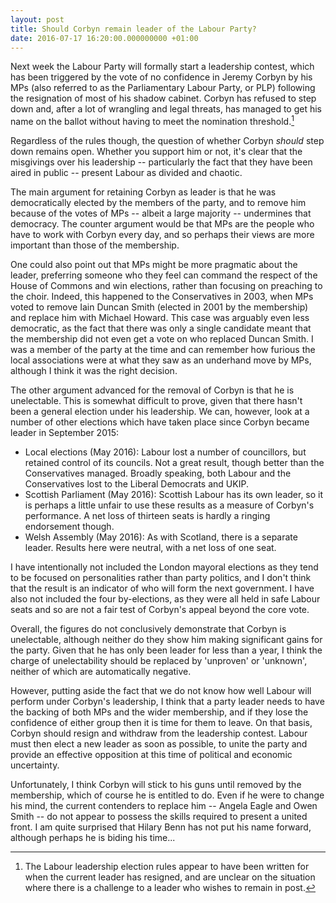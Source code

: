 ```yaml
---
layout: post
title: Should Corbyn remain leader of the Labour Party?
date: 2016-07-17 16:20:00.000000000 +01:00
---
```


Next week the Labour Party will formally start a leadership contest, which has
been triggered by the vote of no confidence in Jeremy Corbyn by his MPs (also
referred to as the Parliamentary Labour Party, or PLP) following the resignation
of most of his shadow cabinet. Corbyn has refused to step down and, after a lot
of wrangling and legal threats, has managed to get his name on the ballot
without having to meet the nomination threshold.[^nominations-threshold]

Regardless of the rules though, the question of whether Corbyn *should* step
down remains open. Whether you support him or not, it's clear that the
misgivings over his leadership -- particularly the fact that they have been
aired in public -- present Labour as divided and chaotic.

The main argument for retaining Corbyn as leader is that he was democratically
elected by the members of the party, and to remove him because of the votes of
MPs -- albeit a large majority -- undermines that democracy. The counter
argument would be that MPs are the people who have to work with Corbyn every
day, and so perhaps their views are more important than those of the membership.

One could also point out that MPs might be more pragmatic about the leader,
preferring someone who they feel can command the respect of the House of Commons
and win elections, rather than focusing on preaching to the choir. Indeed, this
happened to the Conservatives in 2003, when MPs voted to remove Iain Duncan
Smith (elected in 2001 by the membership) and replace him with Michael Howard.
This case was arguably even less democratic, as the fact that there was only a
single candidate meant that the membership did not even get a vote on who
replaced Duncan Smith. I was a member of the party at the time and can remember
how furious the local associations were at what they saw as an underhand move
by MPs, although I think it was the right decision.

The other argument advanced for the removal of Corbyn is that he is unelectable.
This is somewhat difficult to prove, given that there hasn't been a general
election under his leadership. We can, however, look at a number of other
elections which have taken place since Corbyn became leader in September 2015:

 * Local elections (May 2016): Labour lost a number of councillors, but retained
   control of its councils. Not a great result, though better than the
   Conservatives managed. Broadly speaking, both Labour and the Conservatives
   lost to the Liberal Democrats and UKIP.
 * Scottish Parliament (May 2016): Scottish Labour has its own leader, so it is
   perhaps a little unfair to use these results as a measure of Corbyn's
   performance. A net loss of thirteen seats is hardly a ringing endorsement
   though.
 * Welsh Assembly (May 2016): As with Scotland, there is a separate leader.
   Results here were neutral, with a net loss of one seat.

I have intentionally not included the London mayoral elections as they tend to
be focused on personalities rather than party politics, and I don't think that
the result is an indicator of who will form the next government. I have also
not included the four by-elections, as they were all held in safe Labour seats
and so are not a fair test of Corbyn's appeal beyond the core vote.

Overall, the figures do not conclusively demonstrate that Corbyn is unelectable,
although neither do they show him making significant gains for the party. Given
that he has only been leader for less than a year, I think the charge of
unelectability should be replaced by 'unproven' or 'unknown', neither of which
are automatically negative.

However, putting aside the fact that we do not know how well Labour will perform
under Corbyn's leadership, I think that a party leader needs to have the backing
of both MPs and the wider membership, and if they lose the confidence of either
group then it is time for them to leave. On that basis, Corbyn should resign and
withdraw from the leadership contest. Labour must then elect a new leader as
soon as possible, to unite the party and provide an effective opposition at this
time of political and economic uncertainty.

Unfortunately, I think Corbyn will stick to his guns until removed by the
membership, which of course he is entitled to do. Even if he were to change his
mind, the current contenders to replace him -- Angela Eagle and Owen Smith -- do
not appear to possess the skills required to present a united front. I am quite
surprised that Hilary Benn has not put his name forward, although perhaps he is
biding his time...

[^nominations-threshold]:
    The Labour leadership election rules appear to have been written for when
    the current leader has resigned, and are unclear on the situation where
    there is a challenge to a leader who wishes to remain in post.
